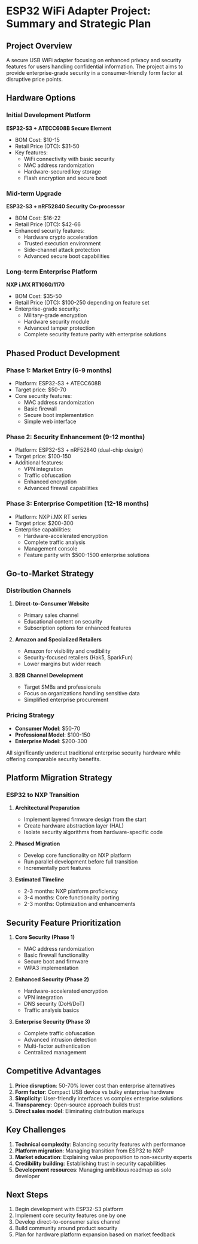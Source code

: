 # ESP32 WiFi Adapter Project: Summary and Strategic Plan

## Project Overview
A secure USB WiFi adapter focusing on enhanced privacy and security features for users handling confidential information. The project aims to provide enterprise-grade security in a consumer-friendly form factor at disruptive price points.

## Hardware Options

### Initial Development Platform
**ESP32-S3 + ATECC608B Secure Element**
- BOM Cost: $10-15
- Retail Price (DTC): $31-50
- Key features:
  - WiFi connectivity with basic security
  - MAC address randomization
  - Hardware-secured key storage
  - Flash encryption and secure boot

### Mid-term Upgrade
**ESP32-S3 + nRF52840 Security Co-processor**
- BOM Cost: $16-22
- Retail Price (DTC): $42-66
- Enhanced security features:
  - Hardware crypto acceleration
  - Trusted execution environment
  - Side-channel attack protection
  - Advanced secure boot capabilities

### Long-term Enterprise Platform
**NXP i.MX RT1060/1170**
- BOM Cost: $35-50
- Retail Price (DTC): $100-250 depending on feature set
- Enterprise-grade security:
  - Military-grade encryption
  - Hardware security module
  - Advanced tamper protection
  - Complete security feature parity with enterprise solutions

## Phased Product Development

### Phase 1: Market Entry (6-9 months)
- Platform: ESP32-S3 + ATECC608B
- Target price: $50-70
- Core security features:
  - MAC address randomization
  - Basic firewall
  - Secure boot implementation
  - Simple web interface

### Phase 2: Security Enhancement (9-12 months)
- Platform: ESP32-S3 + nRF52840 (dual-chip design)
- Target price: $100-150
- Additional features:
  - VPN integration
  - Traffic obfuscation
  - Enhanced encryption
  - Advanced firewall capabilities

### Phase 3: Enterprise Competition (12-18 months)
- Platform: NXP i.MX RT series
- Target price: $200-300
- Enterprise capabilities:
  - Hardware-accelerated encryption
  - Complete traffic analysis
  - Management console
  - Feature parity with $500-1500 enterprise solutions

## Go-to-Market Strategy

### Distribution Channels
1. **Direct-to-Consumer Website**
   - Primary sales channel
   - Educational content on security
   - Subscription options for enhanced features

2. **Amazon and Specialized Retailers**
   - Amazon for visibility and credibility
   - Security-focused retailers (Hak5, SparkFun)
   - Lower margins but wider reach

3. **B2B Channel Development**
   - Target SMBs and professionals
   - Focus on organizations handling sensitive data
   - Simplified enterprise procurement

### Pricing Strategy
- **Consumer Model**: $50-70
- **Professional Model**: $100-150
- **Enterprise Model**: $200-300

All significantly undercut traditional enterprise security hardware while offering comparable security benefits.

## Platform Migration Strategy

### ESP32 to NXP Transition
1. **Architectural Preparation**
   - Implement layered firmware design from the start
   - Create hardware abstraction layer (HAL)
   - Isolate security algorithms from hardware-specific code

2. **Phased Migration**
   - Develop core functionality on NXP platform
   - Run parallel development before full transition
   - Incrementally port features

3. **Estimated Timeline**
   - 2-3 months: NXP platform proficiency
   - 3-4 months: Core functionality porting
   - 2-3 months: Optimization and enhancements

## Security Feature Prioritization

1. **Core Security (Phase 1)**
   - MAC address randomization
   - Basic firewall functionality
   - Secure boot and firmware
   - WPA3 implementation

2. **Enhanced Security (Phase 2)**
   - Hardware-accelerated encryption
   - VPN integration
   - DNS security (DoH/DoT)
   - Traffic analysis basics

3. **Enterprise Security (Phase 3)**
   - Complete traffic obfuscation
   - Advanced intrusion detection
   - Multi-factor authentication
   - Centralized management

## Competitive Advantages

1. **Price disruption**: 50-70% lower cost than enterprise alternatives
2. **Form factor**: Compact USB device vs bulky enterprise hardware
3. **Simplicity**: User-friendly interfaces vs complex enterprise solutions
4. **Transparency**: Open-source approach builds trust
5. **Direct sales model**: Eliminating distribution markups

## Key Challenges

1. **Technical complexity**: Balancing security features with performance
2. **Platform migration**: Managing transition from ESP32 to NXP
3. **Market education**: Explaining value proposition to non-security experts
4. **Credibility building**: Establishing trust in security capabilities
5. **Development resources**: Managing ambitious roadmap as solo developer

## Next Steps

1. Begin development with ESP32-S3 platform
2. Implement core security features one by one
3. Develop direct-to-consumer sales channel
4. Build community around product security
5. Plan for hardware platform expansion based on market feedback
